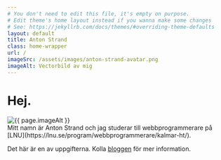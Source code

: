 ```yaml
---
# You don't need to edit this file, it's empty on purpose.
# Edit theme's home layout instead if you wanna make some changes
# See: https://jekyllrb.com/docs/themes/#overriding-theme-defaults
layout: default
title: Anton Strand
class: home-wrapper
url: /
imageSrc: /assets/images/anton-strand-avatar.png
imageAlt: Vectorbild av mig
---
```

<div> 
<h1>Hej.</h1>
<img src='{{ page.imageSrc }}' alt='{{ page.imageAlt }}'>
</div>
Mitt namn är Anton Strand och jag studerar till webbprogrammerare på [LNU](https://lnu.se/program/webbprogrammerare/kalmar-ht/).

Det här är en av uppgifterna. Kolla [bloggen](blog.html) för mer information.
